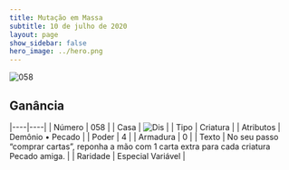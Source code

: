 ```yaml
---
title: Mutação em Massa
subtitle: 10 de julho de 2020
layout: page
show_sidebar: false
hero_image: ../hero.png
---
```


![058](https://cdn.keyforgegame.com/media/card_front/pt/479_058_QRQRH4FJ76MW_pt.png)

## Ganância

|----|----|
| Número | 058 |
| Casa | ![Dis](https://archonarcana.com/images/thumb/e/e8/Dis.png/22px-Dis.png "Dis") |
| Tipo | Criatura |
| Atributos | Demônio • Pecado |
| Poder | 4 |
| Armadura | 0 |
| Texto | No seu passo “comprar cartas”, reponha a mão com 1 carta extra para cada criatura Pecado amiga. |
| Raridade | Especial Variável |
